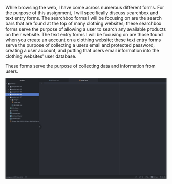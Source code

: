 While browsing the web, I have come across numerous different forms. For the
purpose of this assignment, I will specifically discuss searchbox and text
entry forms. The searchbox forms I will be focusing on are the search bars that
are found at the top of many clothing websites; these searchbox forms serve the
purpose of allowing a user to search any available products on their website.
The text entry forms I will be focusing on are those found when you create an
account on a clothing website; these text entry forms serve the purpose of
collecting a users email and protected password, creating a user account, and
putting that users email information into the clothing websites' user database.

These forms serve the purpose of collecting data and information from users.

![Screenshot](./images/screenshot.png)
